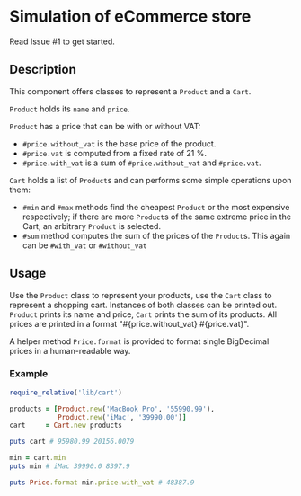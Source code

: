 # Simulation of eCommerce store

Read Issue #1 to get started.

## Description

This component offers classes to represent a `Product` and a `Cart`.

`Product` holds its `name` and `price`.

`Product` has a price that can be with or without VAT:
* `#price.without_vat` is the base price of the product.
* `#price.vat` is  computed from a fixed rate of 21 %.
* `#price.with_vat` is a sum of `#price.without_vat` and `#price.vat`.  

`Cart` holds a list of `Product`s and can performs some simple
operations upon them:
* `#min` and `#max` methods find the cheapest `Product` or the most
expensive respectively; if there are more `Product`s of the same extreme price
in the Cart, an arbitrary `Product` is selected.
* `#sum` method computes the sum of the prices of the `Product`s. This again can
  be `#with_vat` or `#without_vat`

## Usage

Use the `Product` class to represent your products, use the `Cart` class to
represent a shopping cart. Instances of both classes can be printed out.
`Product` prints its name and price, `Cart` prints the sum of its products. All
prices are printed in a format "#{price.without_vat} #{price.vat}".

A helper method `Price.format` is provided to format single BigDecimal prices in
a human-readable way.

### Example

```ruby
require_relative('lib/cart')

products = [Product.new('MacBook Pro', '55990.99'),
            Product.new('iMac', '39990.00')]
cart     = Cart.new products

puts cart # 95980.99 20156.0079

min = cart.min
puts min # iMac 39990.0 8397.9

puts Price.format min.price.with_vat # 48387.9
```
